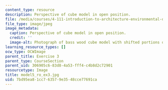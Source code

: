 ```yaml
---
content_type: resource
description: Perspective of cube model in open position.
file: /media/courses/4-111-introduction-to-architecture-environmental-design-spring-2014/7bd95ea81cc763579e3548cce77691ca_model5_ro_ex3.jpg
file_type: image/jpeg
image_metadata:
  caption: Perspective of cube model in open position.
  credit: ''
  image-alt: Photograph of bass wood cube model with shifted portions of the cube.
learning_resource_types: []
ocw_type: OCWImage
parent_title: Exercise 3
parent_type: CourseSection
parent_uid: 306905c6-83d8-4a53-fff4-c4b8d2c72901
resourcetype: Image
title: model5_ro_ex3.jpg
uid: 7bd95ea8-1cc7-6357-9e35-48cce77691ca
---
```

